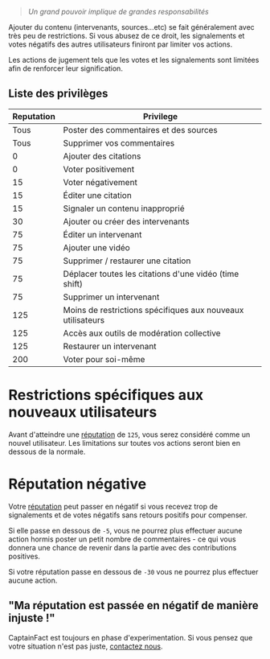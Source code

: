 > _Un grand pouvoir implique de grandes responsabilités_

Ajouter du contenu (intervenants, sources...etc) se fait généralement avec très
peu de restrictions. Si vous abusez de ce droit, les signalements et votes négatifs
des autres utilisateurs finiront par limiter vos actions.

Les actions de jugement tels que les votes et les signalements sont limitées afin de
renforcer leur signification.

## Liste des privilèges

| Reputation | Privilege                                                   |
| ---------- | ----------------------------------------------------------- |
| Tous       | Poster des commentaires et des sources                      |
| Tous       | Supprimer vos commentaires                                  |
| 0          | Ajouter des citations                                       |
| 0          | Voter positivement                                          |
| 15         | Voter négativement                                          |
| 15         | Éditer une citation                                         |
| 15         | Signaler un contenu inapproprié                             |
| 30         | Ajouter ou créer des intervenants                           |
| 75         | Éditer un intervenant                                       |
| 75         | Ajouter une vidéo                                           |
| 75         | Supprimer / restaurer une citation                          |
| 75         | Déplacer toutes les citations d'une vidéo (time shift)      |
| 75         | Supprimer un intervenant                                    |
| 125        | Moins de restrictions spécifiques aux nouveaux utilisateurs |
| 125        | Accès aux outils de modération collective                   |
| 125        | Restaurer un intervenant                                    |
| 200        | Voter pour soi-même                                         |

# Restrictions spécifiques aux nouveaux utilisateurs

Avant d'atteindre une [réputation](/help/reputation) de `125`, vous serez considéré comme un nouvel
utilisateur. Les limitations sur toutes vos actions seront bien en dessous de la normale.

# Réputation négative

Votre [réputation](/help/reputation) peut passer en négatif si vous recevez trop de signalements
et de votes négatifs sans retours positifs pour compenser.

Si elle passe en dessous de `-5`, vous ne pourrez plus effectuer aucune action hormis poster
un petit nombre de commentaires - ce qui vous donnera une chance de revenir dans la partie
avec des contributions positives.

Si votre réputation passe en dessous de `-30` vous ne pourrez plus effectuer aucune action.

## "Ma réputation est passée en négatif de manière injuste !"

CaptainFact est toujours en phase d'experimentation. Si vous pensez que votre situation
n'est pas juste, [contactez nous](/help/contact).
